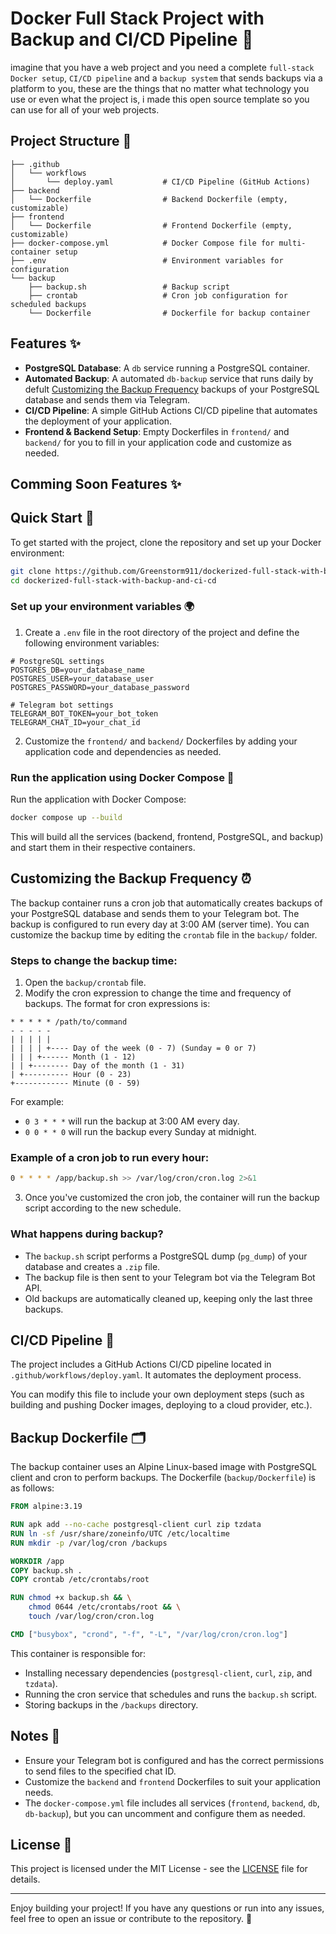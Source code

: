 # Docker Full Stack Project with Backup and CI/CD Pipeline 🚀

imagine that you have a web project and you need a complete `full-stack Docker setup`, `CI/CD pipeline` and a `backup system` that sends backups via a platform to you, these are the things that no matter what technology you use or even what the project is, i made this open source template so you can use for all of your web projects.


## Project Structure 📁
```
├── .github
│   └── workflows
│       └── deploy.yaml           # CI/CD Pipeline (GitHub Actions)
├── backend
│   └── Dockerfile                # Backend Dockerfile (empty, customizable)
├── frontend
│   └── Dockerfile                # Frontend Dockerfile (empty, customizable)
├── docker-compose.yml            # Docker Compose file for multi-container setup
├── .env                          # Environment variables for configuration
└── backup
    ├── backup.sh                 # Backup script
    ├── crontab                   # Cron job configuration for scheduled backups
    └── Dockerfile                # Dockerfile for backup container
```

## Features ✨

- **PostgreSQL Database**: A `db` service running a PostgreSQL container.
- **Automated Backup**: A automated `db-backup` service that runs daily by defult [Customizing the Backup Frequency](customizing-the-backup-frequency) backups of your PostgreSQL database and sends them via Telegram.
- **CI/CD Pipeline**: A simple GitHub Actions CI/CD pipeline that automates the deployment of your application.
- **Frontend & Backend Setup**: Empty Dockerfiles in `frontend/` and `backend/` for you to fill in your application code and customize as needed.


## Comming Soon Features ✨ 




## Quick Start 🚀

To get started with the project, clone the repository and set up your Docker environment:

```bash
git clone https://github.com/Greenstorm911/dockerized-full-stack-with-backup-and-ci-cd.git
cd dockerized-full-stack-with-backup-and-ci-cd
```

### Set up your environment variables 🌍

1. Create a `.env` file in the root directory of the project and define the following environment variables:

```env
# PostgreSQL settings
POSTGRES_DB=your_database_name
POSTGRES_USER=your_database_user
POSTGRES_PASSWORD=your_database_password

# Telegram bot settings
TELEGRAM_BOT_TOKEN=your_bot_token
TELEGRAM_CHAT_ID=your_chat_id
```

2. Customize the `frontend/` and `backend/` Dockerfiles by adding your application code and dependencies as needed.

### Run the application using Docker Compose 🐋

Run the application with Docker Compose:

```bash
docker compose up --build
```

This will build all the services (backend, frontend, PostgreSQL, and backup) and start them in their respective containers.

## Customizing the Backup Frequency ⏰

The backup container runs a cron job that automatically creates backups of your PostgreSQL database and sends them to your Telegram bot. The backup is configured to run every day at 3:00 AM (server time). You can customize the backup time by editing the `crontab` file in the `backup/` folder.

### Steps to change the backup time:

1. Open the `backup/crontab` file.
2. Modify the cron expression to change the time and frequency of backups. The format for cron expressions is:

```
* * * * * /path/to/command
- - - - -
| | | | |
| | | | +---- Day of the week (0 - 7) (Sunday = 0 or 7)
| | | +------ Month (1 - 12)
| | +-------- Day of the month (1 - 31)
| +---------- Hour (0 - 23)
+------------ Minute (0 - 59)
```

For example:
- `0 3 * * *` will run the backup at 3:00 AM every day.
- `0 0 * * 0` will run the backup every Sunday at midnight.

### Example of a cron job to run every hour:

```bash
0 * * * * /app/backup.sh >> /var/log/cron/cron.log 2>&1
```

3. Once you've customized the cron job, the container will run the backup script according to the new schedule.

### What happens during backup?

- The `backup.sh` script performs a PostgreSQL dump (`pg_dump`) of your database and creates a `.zip` file.
- The backup file is then sent to your Telegram bot via the Telegram Bot API.
- Old backups are automatically cleaned up, keeping only the last three backups.

## CI/CD Pipeline 🔄

The project includes a GitHub Actions CI/CD pipeline located in `.github/workflows/deploy.yaml`. It automates the deployment process.

You can modify this file to include your own deployment steps (such as building and pushing Docker images, deploying to a cloud provider, etc.).

## Backup Dockerfile 🗂️

The backup container uses an Alpine Linux-based image with PostgreSQL client and cron to perform backups. The Dockerfile (`backup/Dockerfile`) is as follows:

```Dockerfile
FROM alpine:3.19

RUN apk add --no-cache postgresql-client curl zip tzdata
RUN ln -sf /usr/share/zoneinfo/UTC /etc/localtime
RUN mkdir -p /var/log/cron /backups

WORKDIR /app
COPY backup.sh .
COPY crontab /etc/crontabs/root

RUN chmod +x backup.sh && \
    chmod 0644 /etc/crontabs/root && \
    touch /var/log/cron/cron.log

CMD ["busybox", "crond", "-f", "-L", "/var/log/cron/cron.log"]
```

This container is responsible for:

- Installing necessary dependencies (`postgresql-client`, `curl`, `zip`, and `tzdata`).
- Running the cron service that schedules and runs the `backup.sh` script.
- Storing backups in the `/backups` directory.

## Notes 📝

- Ensure your Telegram bot is configured and has the correct permissions to send files to the specified chat ID.
- Customize the `backend` and `frontend` Dockerfiles to suit your application needs.
- The `docker-compose.yml` file includes all services (`frontend`, `backend`, `db`, `db-backup`), but you can uncomment and configure them as needed.

## License 📜

This project is licensed under the MIT License - see the [LICENSE](LICENSE) file for details.

---

Enjoy building your project! If you have any questions or run into any issues, feel free to open an issue or contribute to the repository. 🚀
